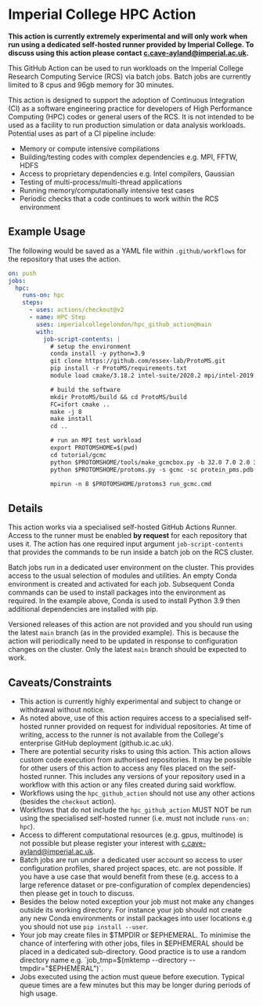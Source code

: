 # Imperial College HPC Action

**This action is currently extremely experimental and will only work when run
using a dedicated self-hosted runner provided by Imperial College. To discuss
using this action please contact c.cave-ayland@imperial.ac.uk.**

This GitHub Action can be used to run workloads on the Imperial College Research
Computing Service (RCS) via batch jobs. Batch jobs are currently limited to 8
cpus and 96gb memory for 30 minutes.

This action is designed to support the adoption of Continuous Integration (CI)
as a software engineering practice for developers of High Performance Computing
(HPC) codes or general users of the RCS. It is not intended to be used as a
facility to run production simulation or data analysis workloads. Potential uses
as part of a CI pipeline include:

* Memory or compute intensive compilations
* Building/testing codes with complex dependencies e.g. MPI, FFTW, HDFS
* Access to proprietary dependencies e.g. Intel compilers, Gaussian
* Testing of multi-process/multi-thread applications
* Running memory/computationally intensive test cases
* Periodic checks that a code continues to work within the RCS environment

## Example Usage

The following would be saved as a YAML file within `.github/workflows` for the
repository that uses the action.

```yaml
on: push
jobs:
  hpc:
    runs-on: hpc
    steps:
      - uses: actions/checkout@v2
      - name: HPC Step
        uses: imperialcollegelondon/hpc_github_action@main
        with:
          job-script-contents: |
            # setup the environment
            conda install -y python=3.9
            git clone https://github.com/essex-lab/ProtoMS.git
            pip install -r ProtoMS/requirements.txt
            module load cmake/3.18.2 intel-suite/2020.2 mpi/intel-2019.6.166

            # build the software
            mkdir ProtoMS/build && cd ProtoMS/build
            FC=ifort cmake ..
            make -j 8
            make install
            cd ..

            # run an MPI test workload
            export PROTOMSHOME=$(pwd)
            cd tutorial/gcmc
            python $PROTOMSHOME/tools/make_gcmcbox.py -b 32.0 7.0 2.0 3.5 4.0 8.0 -o gcmc_box.pdb
            python $PROTOMSHOME/protoms.py -s gcmc -sc protein_pms.pdb --gcmcbox gcmc_box.pdb --adams {-24..-17} --nequil 0 --nprod 100

            mpirun -n 8 $PROTOMSHOME/protoms3 run_gcmc.cmd
```

## Details

This action works via a specialised self-hosted GitHub Actions Runner. Access to
the runner must be enabled **by request** for each repository that uses it. The
action has one required input argument `job-script-contents` that provides the
commands to be run inside a batch job on the RCS cluster.

Batch jobs run in a dedicated user environment on the cluster. This provides
access to the usual selection of modules and utilities. An empty Conda
environment is created and activated for each job. Subsequent Conda commands can
be used to install packages into the environment as required. In the example
above, Conda is used to install Python 3.9 then additional dependencies are
installed with pip.

Versioned releases of this action are not provided and you should run using the
latest `main` branch (as in the provided example). This is because the action
will periodically need to be updated in response to configuration changes on the
cluster. Only the latest `main` branch should be expected to work.

## Caveats/Constraints

* This action is currently highly experimental and subject to change or
  withdrawal without notice.
* As noted above, use of this action requires access to a specialised
  self-hosted runner provided on request for individual repositories. At time of
  writing, access to the runner is not available from the College's enterprise
  GitHub deployment (github.ic.ac.uk).
* There are potential security risks to using this action. This action allows
  custom code execution from authorised repositories. It may be possible for
  other users of this action to access any files placed on the self-hosted
  runner. This includes any versions of your repository used in a workflow with
  this action or any files created during said workflow.
* Workflows using the `hpc_github_action` should not use any other actions
  (besides the `checkout` action).
* Workflows that do not include the `hpc_github_action` MUST NOT be run using
  the specialised self-hosted runner (i.e. must not include `runs-on: hpc`).
* Access to different computational resources (e.g. gpus, multinode) is not
  possible but please register your interest with c.cave-ayland@imperial.ac.uk.
* Batch jobs are run under a dedicated user account so access to user
  configuration profiles, shared project spaces, etc. are not possible. If you
  have a use case that would benefit from these (e.g. access to a large
  reference dataset or pre-configuration of complex dependencies) then please
  get in touch to discuss.
* Besides the below noted exception your job must not make any changes outside
  its working directory. For instance your job should not create any new Conda
  environments or install packages into user locations e.g you should not use
  `pip install --user`.
* Your job may create files in $TMPDIR or $EPHEMERAL. To minimise the chance of
  interfering with other jobs, files in $EPHEMERAL should be placed in a
  dedicated sub-directory. Good practice is to use a random directory name e.g.
  `job_tmp=$(mktemp --directory --tmpdir="$EPHEMERAL")`.
* Jobs executed using the action must queue before execution. Typical queue
  times are a few minutes but this may be longer during periods of high usage.
